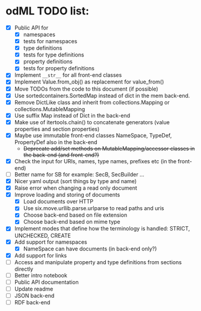 odML TODO list:
===============

  - [x] Public API for
    - [x] namespaces
    - [x] tests for namespaces
    - [x] type definitions
    - [x] tests for type definitions
    - [x] property definitions
    - [x] tests for property definitions
  - [x] Implement `__str__` for all front-end classes 
  - [x] Implement Value.from_obj() as replacement for value_from()
  - [x] Move TODOs from the code to this document (if possible)
  - [x] Use sortedcontainers.SortedMap instead of dict in the mem back-end.
  - [x] Remove DictLike class and inherit from collections.Mapping or collections.MutableMapping
  - [x] Use suffix Map instead of Dict in the back-end
  - [x] Make use of itertools.chain() to concatenate generators (value properties and section properties)
  - [x] Maybe use immutable front-end classes NameSpace, TypeDef, PropertyDef also in the back-end
    - ~~Deprecate add/set methods on MutableMapping/accessor classes in the back-end (and front-end?)~~
  - [x] Check the input for URIs, names, type names, prefixes etc (in the front-end)
  - [ ] Better name for SB for example: SecB, SecBuilder ...
  - [x] Nicer yaml output (sort things by type and name)
  - [x] Raise error when changing a read only document
  - [x] Improve loading and storing of documents
    - [x] Load documents over HTTP
    - [x] Use six.move.urllib.parse.urlparse to read paths and uris
    - [x] Choose back-end based on file extension
    - [x] Choose back-end based on mime type
  - [x] Implement modes that define how the terminology is handled:
        STRICT, UNCHECKED, CREATE
  - [x] Add support for namespaces
    - [x] NameSpace can have documents (in back-end only?)
  - [x] Add support for links
  - [ ] Access and manipulate property and type definitions from sections directly
  - [ ] Better intro notebook
  - [ ] Public API documentation
  - [ ] Update readme
  - [ ] JSON back-end
  - [ ] RDF back-end
